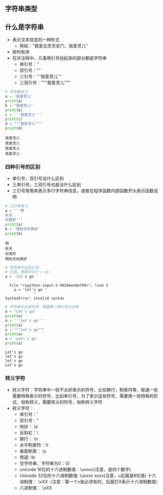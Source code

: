 
## 字符串类型
## 什么是字符串
- 表示文本信息的一种形式
    - 例如：“我爱北京天安门，我爱灵儿”
- 排列有序
- 在非注释中，凡事用引号括起来的部分都是字符串
    - 单引号：''
    - 双引号：""
    - 三引号：'''我爱灵儿'''
    - 三双引号："""我爱灵儿"""


```python
# 字符串练习
a = '我爱灵儿'
print(a)
b = "我爱灵儿"
print(b)
c = '''我爱灵儿'''
print(c)
d = """我爱灵儿"""
print(d)
```

    我爱灵儿
    我爱灵儿
    我爱灵儿
    我爱灵儿
    

### 四种引号的区别
- 单引号，双引号没什么区别
- 三单引号，三双引号也是没什么区别
- 三引号常用来表示多行字符串信息，或者在程序函数内部函数开头表示函数说明


```python
# 三引号练习
a = '''啊
秋天
你真好'''
print(a)
b = '啊秋天你真好'
print(b)
```

    啊
    秋天
    你真好
    啊秋天你真好
    


```python
# 字符串中出现引号
# 比如，想表示let’s go
a = 'let's go '
```


      File "<ipython-input-5-9020eee9e79d>", line 3
        a = 'let's go '
                 ^
    SyntaxError: invalid syntax
    



```python
# 字符串中出现引号，需要换一种引号引出来
a = "Let's go"
print(a)
a = '''let's go'''
print(a)
a = """let's go"""
print(a)
a = 'Let\'s go'
print(a)
```

    Let's go
    let's go
    let's go
    Let's go
    

### 转义字符
- 转义字符：字符串中一些不太好表示的符号，比如换行，制表符等，联通一些需要特殊表示的符号，比如单引号，为了表示这些符号，需要用一些特殊的形式，俗称转义，需要转义的符号，俗称转义字符
- 转义字符：
    - 单引号：\'
    - 双引号：\"
    - 响铃：  \a
    - 反斜杠：\\
    - 换行：  \n
    - 水平制表符：\t
    - 垂直制表： \y
    - 倒退:   \b
    - 空字符串，字符串为0：\0
    - unicode 16位的十六进制数值：\uxxxx(注意，是四个数字)
    - Unicode 32位的十六进制数值: \uxxxx xxxx(注意，u后面是8位值)
      十六进制值： \xXX（注意：第一个x是必须有的，后面打X表示十六进制数值）
    - 八进制值： \oXX
